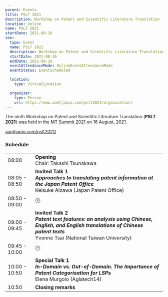 ```yaml
---
parent: Events
title: PSLT 2021
description: Workshop on Patent and Scientific Literature Translation
location: online
name: PSLT 2021
startDate: 2021-08-16
seo:
  type: Event
  name: PSLT 2021
  description: Workshop on Patent and Scientific Literature Translation
  startDate: 2021-08-16
  endDate: 2021-08-16
  eventAttendanceMode: OnlineEventAttendanceMode
  eventStatus: EventScheduled

  location:
    type: VirtualLocation

  organizer:
    type: Person
    url: https://www.aamtjapio.com/pslt2021/organization/
---
```


The ninth Workshop on Patent and Scientific Literature Translation (**PSLT 2021**) was held in the [MT Summit 2021](mtsummit2021.md) on 16 August, 2021.

[aamtjapio.com/pslt2021/](http://www.aamtjapio.com/pslt2021/)

### Schedule

|    |    |
| -- | -- |
| 08:00 | **Opening** <br>Chair: Takashi Tsunakawa |
| 08:05 - 08:50 | **Invited Talk 1** <br>_**Approaches to translating patent information at the Japan Patent Office**_ <br>Keisuke Aizawa (Japan Patent Office) |
| 08:50 - 09:00 | 🕑 |
| 09:00 - 09:45 | **Invited Talk 2** <br>_**Patent text features: an analysis using Chinese, English, and English translations of Chinese patent texts**_ <br>Yvonne Tsai (National Taiwan University) |
| 09:45 - 10:00 | 🕑 |
| 10:00 - 10:50 | **Special Talk 1** <br>_**In-Domain vs. Out-of-Domain. The Importance of Patent Categorisation for LSPs**_ <br>Elena Murgolo (Aglatech14) |
| 10:50 | **Closing remarks** |
